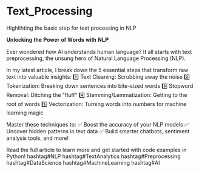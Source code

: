 # Text_Processing
Highlihting the basic step for text processing in NLP

𝐔𝐧𝐥𝐨𝐜𝐤𝐢𝐧𝐠 𝐭𝐡𝐞 𝐏𝐨𝐰𝐞𝐫 𝐨𝐟 𝐖𝐨𝐫𝐝𝐬 𝐰𝐢𝐭𝐡 𝐍𝐋𝐏 

Ever wondered how AI understands human language? It all starts with text preprocessing, the unsung hero of Natural Language Processing (NLP).

In my latest article, I break down the 5 essential steps that transform raw text into valuable insights:
1️⃣ Text Cleaning: Scrubbing away the noise 
2️⃣ Tokenization: Breaking down sentences into bite-sized words 
3️⃣ Stopword Removal: Ditching the "fluff" 
4️⃣ Stemming/Lemmatization: Getting to the root of words 
5️⃣ Vectorization: Turning words into numbers for machine learning magic 

Master these techniques to: 
✅ Boost the accuracy of your NLP models 
✅ Uncover hidden patterns in text data 
✅ Build smarter chatbots, sentiment analysis tools, and more!

Read the full article to learn more and get started with code examples in Python! hashtag#NLP hashtag#TextAnalytics hashtag#Preprocessing hashtag#DataScience hashtag#MachineLearning hashtag#AI
